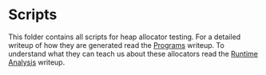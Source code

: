# Scripts

This folder contains all scripts for heap allocator testing. For a detailed writeup of how they are generated read the [Programs](/docs/programs.md) writeup. To understand what they can teach us about these allocators read the [Runtime Analysis](/docs/rbtree_analysis.md) writeup.


